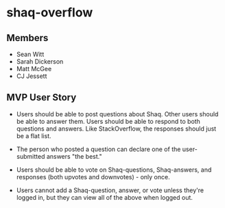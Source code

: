 # shaq-overflow

## Members
- Sean Witt
- Sarah Dickerson
- Matt McGee
- CJ Jessett

## MVP User Story
- Users should be able to post questions about Shaq. Other users should be able to answer them. Users should be able to respond to both questions and answers. Like StackOverflow, the responses should just be a flat list.

- The person who posted a question can declare one of the user-submitted answers "the best."

- Users should be able to vote on Shaq-questions, Shaq-answers, and responses (both upvotes and downvotes) - only once.

- Users cannot add a Shaq-question, answer, or vote unless they're logged in, but they can view all of the above when logged out.
